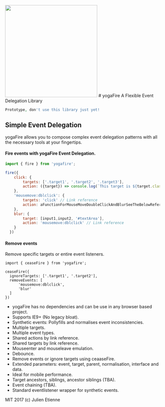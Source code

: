 <img src="http://oi65.tinypic.com/oiuo06.jpg" width="300px">
# yogaFire
A Flexible Event Delegation Library

```php
Prototype, don't use this library just yet!
```
## Simple Event Delegation  
yogaFire allows you to compose complex event delegation patterns with all the necessary tools at your fingertips.

#### Fire events with yogaFire Event Delegation.
```javascript 
import { fire } from 'yogafire';

fire({
    click: {
        targets: ['.target1', '.target2', '.target3'],
        action: ({target}) => console.log(`This target is ${target.className}` 
    },
    'mousemove:dblclick': {
        targets: 'click' // Link reference
        action: aFunctionForMouseMoveDoubleClickAndBlurSeeTheBelowReference
    },
    blur: {
        target: [input1,input2, '#textArea'],
        action: 'mousemove:dblclick' // Link reference
    } 
  })
```
#### Remove events
Remove specific targets or entire event listeners.
```
import { ceaseFire } from 'yogafire';

ceaseFire({
  ignoreTargets: ['.target1', '.target2'],
  removeEvents: [
      'mousemove:dblclick',
      'blur'
  ]
})

```


- yogaFire has no dependencies and can be use in any browser based project.
- Supports IE9+ (No legacy bloat).
- Synthetic events: Pollyfills and normalises event inconsistencies.
- Multiple targets.
- Multiple event types.
- Shared actions by link reference.
- Shared targets by link reference.
- Mouseenter and mouseleave emulation.
- Debounce.
- Remove events or ignore targets using ceaaseFire.
- Extended parameters: event, target, parent, normalisation, interface and data.
- Ideal for mobile performance.
- Target ancestors, siblings, ancestor siblings (TBA). 
- Event chaining (TBA).
- Standard eventlistener wrapper for synthetic events.

MIT 2017 (c) Julien Etienne
